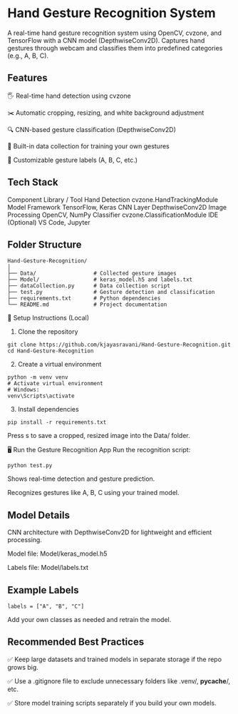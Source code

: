 # Hand Gesture Recognition System

A real-time hand gesture recognition system using OpenCV, cvzone, and TensorFlow with a CNN model (DepthwiseConv2D).
Captures hand gestures through webcam and classifies them into predefined categories (e.g., A, B, C).

## Features
🖐️ Real-time hand detection using cvzone

✂️ Automatic cropping, resizing, and white background adjustment

🔍 CNN-based gesture classification (DepthwiseConv2D)

📸 Built-in data collection for training your own gestures

🧠 Customizable gesture labels (A, B, C, etc.)

## Tech Stack
Component	Library / Tool
Hand Detection	cvzone.HandTrackingModule
Model Framework	TensorFlow, Keras
CNN Layer	DepthwiseConv2D
Image Processing	OpenCV, NumPy
Classifier	cvzone.ClassificationModule
IDE (Optional)	VS Code, Jupyter

## Folder Structure
```
Hand-Gesture-Recognition/
│
├── Data/                  # Collected gesture images
├── Model/                 # keras_model.h5 and labels.txt
├── dataCollection.py      # Data collection script
├── test.py                # Gesture detection and classification
├── requirements.txt       # Python dependencies
└── README.md              # Project documentation
```
🔧 Setup Instructions (Local)
1. Clone the repository
```
git clone https://github.com/kjayasravani/Hand-Gesture-Recognition.git
cd Hand-Gesture-Recognition
```
2. Create a virtual environment
```
python -m venv venv
# Activate virtual environment
# Windows:
venv\Scripts\activate
```
3. Install dependencies
```
pip install -r requirements.txt
```

Press s to save a cropped, resized image into the Data/ folder.

🖥️ Run the Gesture Recognition App
Run the recognition script:

```
python test.py
```
Shows real-time detection and gesture prediction.

Recognizes gestures like A, B, C using your trained model.

## Model Details
CNN architecture with DepthwiseConv2D for lightweight and efficient processing.

Model file: Model/keras_model.h5

Labels file: Model/labels.txt

## Example Labels
```
labels = ["A", "B", "C"]
```
Add your own classes as needed and retrain the model.

## Recommended Best Practices
✅ Keep large datasets and trained models in separate storage if the repo grows big.

✅ Use a .gitignore file to exclude unnecessary folders like .venv/, __pycache__/, etc.

✅ Store model training scripts separately if you build your own models.
